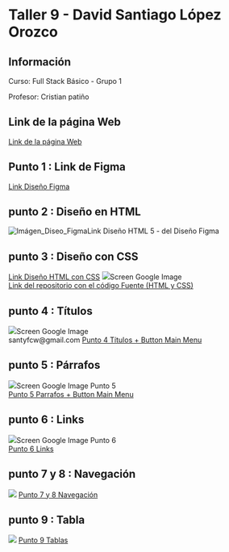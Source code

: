  <h1> Taller 9 - David Santiago López Orozco</h1>
    <h2>Información</h2>
    <p>Curso: Full Stack Básico - Grupo 1 </p>
     <p>Profesor: Cristian patiño</p>
     
<h2>Link de la página Web</h2>
<a href="https://davidlopezit1.github.io/Taller-9.Full-Stack/" target="_blank">Link de la página Web</a>
<h2>Punto 1 : Link de Figma</h2>
<a href="https://www.figma.com/file/i0WxaKhEFBCgVoiepPvJRB/David-L%C3%B3pez-Orozco?type=design&mode=design&t=QMUmCHIbh0AmEaRA-1" target="_blank">Link Diseño Figma</a>

<h2>punto 2 : Diseño en HTML</h2>
<img src="public/images/Esructura_Atenea.png" alt= "Imágen_Diseo_Figma">Link Diseño HTML 5 - del Diseño Figma</img>

<h2>punto 3 : Diseño con CSS</h2>
<a href="http://127.0.0.1:3000/punto-1-2-3/index.html" target="_blank">Link Diseño HTML con CSS</a>
<img src="punto-1-2-3/public/images/screencapture-127-0-0-1-3000-punto-1-2-3-index-html-2023-11-06-21_39_36.png">Screen Google Image
</img><br>
<a href="https://github.com/DavidLopezIT1/Taller-9.Full-Stack.git" target="_blank">Link del repositorio con el código Fuente (HTML y CSS)</a>
<h2>punto 4 : Títulos</h2>
<img src="./punto-4/Public/Images/screencapture-127-0-0-1-3000-punto-4-index-html-2023-11-06-22_19_09.png">Screen Google Image
</img><br>santyfcw@gmail.com
<a href="http://127.0.0.1:3000/punto-4/index.html" target="_blank">Punto 4 Títulos + Button Main Menu</a>

<h2>punto 5 : Párrafos</h2>
<img src="./punto-5/Public/Images/screencapture-127-0-0-1-3000-punto-5-index-html-2023-11-07-23_11_39.png">Screen Google Image Punto 5
</img><br>
<a href="http://127.0.0.1:3000/punto-5/index.html" target="_blank">Punto 5 Parrafos + Button Main Menu</a>
<h2>punto 6 : Links</h2>
<img src="./punto-6/Public/Images/Captura de pantalla 2023-11-07 a la(s) 11.36.17 p. m..png">Screen Google Image Punto 6
</img><br>
<a href="http://127.0.0.1:3000/punto-6/index.html"  target="_blank">Punto 6 Links </a>
<h2>punto 7 y 8 : Navegación</h2>
<img src="./punto-7-8/public/Images/Captura de pantalla 2023-11-08 a la(s) 11.10.07 p. m..png "<img/>
<a href="http://127.0.0.1:3000/punto-7-8/index.html" target="_blank"> Punto 7 y 8 Navegación </a>
<h2>punto 9 : Tabla</h2>
<img src="./punto-9/public/images/Captura de pantalla 2023-11-09 a la(s) 12.25.54 a. m..png "<img/>
<a href="http://127.0.0.1:3000/punto-9/index.html" target="_blank"> Punto 9 Tablas </a>
